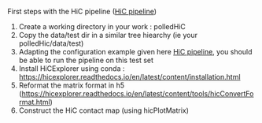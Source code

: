 
First steps with the HiC pipeline ([HiC pipeline](../pipeline.md))

1. Create a working directory in your work : polledHiC
2. Copy the data/test dir in a similar tree hiearchy (ie your polledHic/data/test)
3. Adapting the configuration example given here  [HiC pipeline](pipeline.md), you should be able to run the pipeline on this test set
4. Install HiCExplorer using conda : https://hicexplorer.readthedocs.io/en/latest/content/installation.html
5. Reformat the matrix format in h5 (https://hicexplorer.readthedocs.io/en/latest/content/tools/hicConvertFormat.html)
6. Construct the HiC contact map (using hicPlotMatrix)

